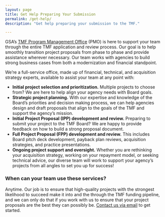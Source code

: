 ```yaml
---
layout: page
title: Get Help Preparing Your Submission
permalink: /get-help/
description: "Get help preparing your submission to the TMF."

---
```


GSA’s [TMF Program Management Office](mailto:tmf@gsa.gov) (PMO) is here to support your team through the entire TMF application and review process. Our goal is to help smoothly transition project proposals from phase to phase and provide assistance wherever necessary. Our team works with agencies to build strong business cases from both a modernization and financial standpoint.

We’re a full-service office, made up of financial, technical, and acquisition strategy experts, available to assist your team at any point with:

- **Initial project selection and prioritization.** Multiple projects to choose from? We are here to help align your agency needs with Board goals.
- **Strategic project planning.** With our expertise and knowledge of the Board’s priorities and decision making process, we can help agencies design and draft proposals that align to the goals of the TMF and support the agency’s mission.
- **Initial Project Proposal (IPP) development and review.** Preparing to submit your project to the TMF Board? We are happy to provide feedback on how to build a strong proposal document.
- **Full Project Proposal (FPP) development and review.** This includes Board pitch deck development, payback plan reviews, acquisition strategies, and practice presentations.
- **Ongoing project support and oversight.** Whether you are rethinking your acquisition strategy, working on your repayment model, or seeking technical advice, our diverse team will work to support your agency’s projects from all angles to set you up for success!

### When can your team use these services? 
Anytime. Our job is to ensure that high-quality projects with the strongest likelihood to succeed make it into and the through the TMF funding pipeline, and we can only do that if you work with us to ensure that your project proposals are the best they can possibly be. [Contact us via email](tmf@gsa.gov) to get started.
